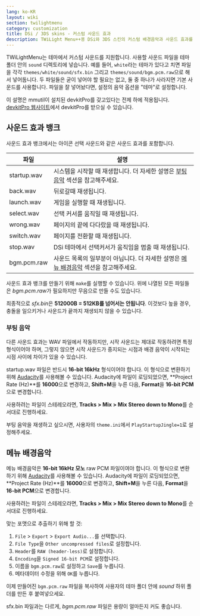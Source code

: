```yaml
---
lang: ko-KR
layout: wiki
section: twilightmenu
category: customization
title: DSi / 3DS skins - 커스텀 사운드 효과
description: TWiLight Menu++용 DSi와 3DS 스킨의 커스텀 배경음악과 사운드 효과를 사용하는 방법
---
```


TWiLightMenu는 테마에서 커스텀 사운드를 지원합니다. 사용할 사운드 파일을 테마 폴더 안의 `sound` 디렉토리에 넣습니다. 예를 들어, `white`라는 테마가 있다고 치면 파일을 각각 `themes/white/sound/sfx.bin` 그리고 `themes/sound/bgm.pcm.raw`으로 해서 넣어둡니다. 두 파일들은 굳이 넣어야 할 필요는 없고, 둘 중 하나가 사라지면 기본 사운드를 사용합니다. 파일을 잘 넣어놨다면, 설정의 음악 옵션을 "테마"로 설정합니다.

이 설명은 mmutil이 설치된 devkitPro를 갖고있다는 전제 하에 적용됩니다. [devkitPro 웹사이트](https://devkitpro.org/wiki/Getting_Started)에서 devkitPro를 받으실 수 있습니다.

## 사운드 효과 뱅크
사운드 효과 뱅크에서는 아이콘 선택 사운드와 같은 사운드 효과를 포함합니다.

| 파일          | 설명                                                              |
| ----------- | --------------------------------------------------------------- |
| startup.wav | 시스템을 시작할 때 재생합니다. 더 자세한 설명은 [부팅 음악](#startup-sound) 섹션을 참고해주세요. |
| back.wav    | 뒤로갈때 재생됩니다.                                                     |
| launch.wav  | 게임을 실행할 때 재생됩니다.                                                |
| select.wav  | 선택 커서를 움직일 때 재생됩니다.                                             |
| wrong.wav   | 페이지의 끝에 다다랐을 때 재생됩니다.                                           |
| switch.wav  | 페이지를 전환할 때 재생됩니다.                                               |
| stop.wav    | DSi 테마에서 선택커서가 움직임을 멈출 때 재생됩니다.                                 |
| bgm.pcm.raw | 사운드 목록의 일부분이 아닙니다. 더 자세한 설명은 [메뉴 배경음악](#menu-bgm) 섹션을 참고해주세요.   |

사운드 효과 뱅크를 만들기 위해 `make`를 실행할 수 있습니다. 위에 나열된 모든 파일들은 *bgm.pcm.raw*가 필요하지만 무음으로 만들 수도 있습니다.

최종적으로 *sfx.bin*은 **512000B = 512KB를 넘어서는 안됩니다**. 이것보다 높을 경우, 충돌을 일으키거나 사운드가 끝까지 재생되지 않을 수 있습니다.

### 부팅 음악
다른 사운드 효과는 WAV 파일에서 작동하지만, 시작 사운드는 제대로 작동하려면 특정 형식이어야 하며, 그렇지 않으면 시작 사운드가 중지되는 시점과 배경 음악이 시작되는 시점 사이에 차이가 있을 수 있습니다.

startup.wav 파일은 반드시 **16-bit 16kHz** 형식이어야 합니다. 이 형식으로 변환하기 위해 [Audacity](https://www.audacityteam.org/download/)를 사용해볼 수 있습니다. Audacity에 파일이 로딩되었으면, **Project Rate (Hz)**를 **16000**으로 변경하고, **Shift+M**을 누른 다음, **Format**을 **16-bit PCM**으로 변경합니다.

사용하려는 파일이 스테레오라면, **Tracks > Mix > Mix Stereo down to Mono**를 순서대로 진행하세요.

부팅 음악을 재생하고 싶으시면, 사용자의 `theme.ini`에서 `PlayStartupJingle=1`로 설정해주세요.


## 메뉴 배경음악

메뉴 배경음악은 **16-bit 16kHz 모노** raw PCM 파일이여야 합니다. 이 형식으로 변환하기 위해 [Audacity](https://www.audacityteam.org/download/)를 사용해볼 수 있습니다. Audacity에 파일이 로딩되었으면, **Project Rate (Hz)**를 **16000**으로 변경하고, **Shift+M**을 누른 다음, **Format**을 **16-bit PCM**으로 변경합니다.

사용하려는 파일이 스테레오라면, **Tracks > Mix > Mix Stereo down to Mono**를 순서대로 진행하세요.

맞는 포맷으로 추출하기 위해 할 것:
1. `File` > `Export` > `Export Audio...`를 선택합니다.
1. `File Type`을 `Other uncompressed files`로 설정합니다.
1. `Header`를 `RAW (header-less)`로 설정합니다.
1. `Encoding`을 `Signed 16-bit PCM`로 설정합니다.
1. 이름을 `bgm.pcm.raw`로 설정하고 `Save`를 누릅니다.
1. 메타데이터 수정을 위해 `OK`를 누릅니다.

이제 만들어진 `bgm.pcm.raw` 파일을 복사하여 사용자의 테마 폴더 안에 *sound* 하위 폴더를 만든 후 붙여넣으세요.

sfx.bin 파일과는 다르게, *bgm.pcm.raw* 파일은 용량이 얼마든지 커도 좋습니다.
